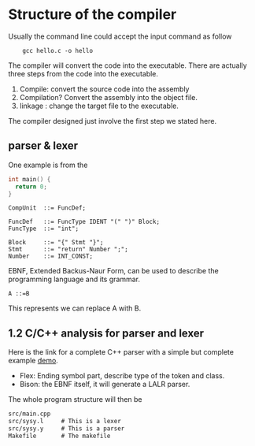 
# Structure of the compiler 


Usually the command line could accept the input command as follow 
```
    gcc hello.c -o hello
```

The compiler will convert the code into the executable. There are actually three steps from the code into the executable. 

1. Compile: convert the source code into the assembly 
2. Compilation? Convert the assembly into the object file. 
3. linkage : change the target file to the executable. 

The compiler designed just involve the first step we stated here.

## parser & lexer 

One example is from the 

```cpp
int main() {
  return 0;
}
```

```ebnf
CompUnit  ::= FuncDef;

FuncDef   ::= FuncType IDENT "(" ")" Block;
FuncType  ::= "int";

Block     ::= "{" Stmt "}";
Stmt      ::= "return" Number ";";
Number    ::= INT_CONST;
```

EBNF, Extended Backus-Naur Form, can be used to describe the programming language and its grammar. 

```
A ::=B
```
This represents we can replace A with B.

## 1.2 C/C++ analysis for parser and lexer

Here is the link for a complete C++ parser with a simple but complete example
[demo](https://www.gnu.org/software/bison/manual/html_node/A-Complete-C_002b_002b-Example.html).

* Flex: Ending symbol part, describe type of the token and class. 
* Bison: the EBNF itself, it will generate a LALR parser. 

The whole program structure will then be 
```txt 
src/main.cpp
src/sysy.l     # This is a lexer 
src/sysy.y     # This is a parser 
Makefile       # The makefile 
```

